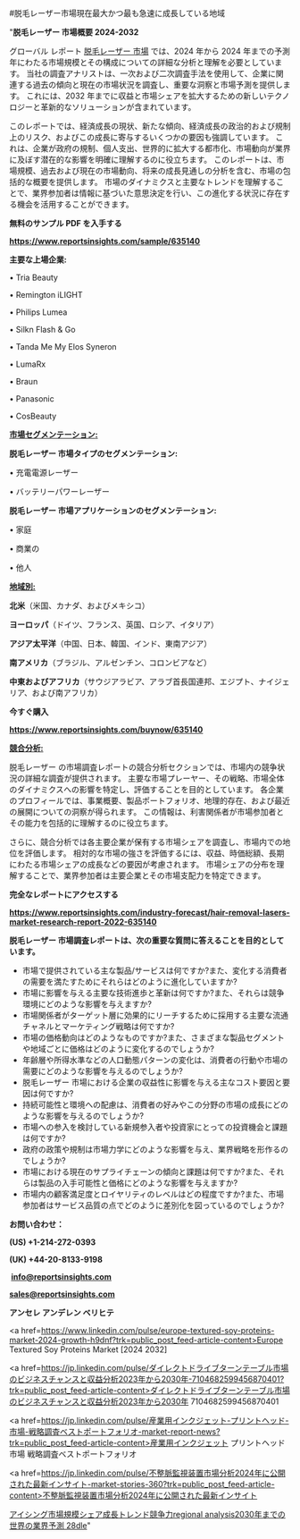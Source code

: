 #脱毛レーザー市場現在最大かつ最も急速に成長している地域

"<strong>脱毛レーザー 市場概要 2024-2032</strong>

グローバル レポート <a href=https://www.reportsinsights.com/sample/635140>脱毛レーザー 市場</a> では、2024 年から 2024 年までの予測年にわたる市場規模とその構成についての詳細な分析と理解を必要としています。 当社の調査アナリストは、一次および二次調査手法を使用して、企業に関連する過去の傾向と現在の市場状況を調査し、重要な洞察と市場予測を提供します。 これには、2032 年までに収益と市場シェアを拡大​​するための新しいテクノロジーと革新的なソリューションが含まれています。

このレポートでは、経済成長の現状、新たな傾向、経済成長の政治的および規制上のリスク、およびこの成長に寄与するいくつかの要因も強調しています。 これは、企業が政府の規制、個人支出、世界的に拡大する都市化、市場動向が業界に及ぼす潜在的な影響を明確に理解するのに役立ちます。 このレポートは、市場規模、過去および現在の市場動向、将来の成長見通しの分析を含む、市場の包括的な概要を提供します。 市場のダイナミクスと主要なトレンドを理解することで、業界参加者は情報に基づいた意思決定を行い、この進化する状況に存在する機会を活用することができます。

<strong><b>無料のサンプル PDF を入手する</b></strong>

<a href=https://www.reportsinsights.com/sample/635140><strong><u>https://www.reportsinsights.com/sample/635140</u></strong></a>

<strong>主要な上場企業:</strong>

• Tria Beauty 

• Remington iLIGHT 

• Philips Lumea 

• Silkn Flash & Go 

• Tanda Me My Elos Syneron 

• LumaRx 

• Braun 

• Panasonic 

• CosBeauty

<strong><u>市場セグメンテーション</u></strong><strong><u>:</u></strong>

<strong>脱毛レーザー 市場タイプのセグメンテーション:</strong>

• 充電電源レーザー

• バッテリーパワーレーザー

<strong>脱毛レーザー 市場アプリケーションのセグメンテーション:</strong>

• 家庭

• 商業の

• 他人

<strong><u>地域別</u></strong><strong><u>:</u></strong>

<strong>北米</strong>（米国、カナダ、およびメキシコ）

<strong>ヨーロッパ</strong>（ドイツ、フランス、英国、ロシア、イタリア）

<strong>アジア太平洋</strong>（中国、日本、韓国、インド、東南アジア）

<strong>南アメリカ</strong>（ブラジル、アルゼンチン、コロンビアなど）

<strong>中東およびアフリカ</strong>（サウジアラビア、アラブ首長国連邦、エジプト、ナイジェリア、および南アフリカ）

<strong>今すぐ購入</strong>

<a href=https://www.reportsinsights.com/buynow/635140><strong><u>https://www.reportsinsights.com/buynow/635140</u></strong></a>

<strong><u>競合分析:</u></strong>

脱毛レーザー の市場調査レポートの競合分析セクションでは、市場内の競争状況の詳細な調査が提供されます。 主要な市場プレーヤー、その戦略、市場全体のダイナミクスへの影響を特定し、評価することを目的としています。 各企業のプロフィールでは、事業概要、製品ポートフォリオ、地理的存在、および最近の展開についての洞察が得られます。 この情報は、利害関係者が市場参加者とその能力を包括的に理解するのに役立ちます。

さらに、競合分析では各主要企業が保有する市場シェアを調査し、市場内での地位を評価します。 相対的な市場の強さを評価するには、収益、時価総額、長期にわたる市場シェアの成長などの要因が考慮されます。 市場シェアの分布を理解することで、業界参加者は主要企業とその市場支配力を特定できます。

<strong>完全なレポートにアクセスする</strong>

<a href=https://www.reportsinsights.com/industry-forecast/hair-removal-lasers-market-research-report-2022-635140><strong><u><b>https://www.reportsinsights.com/industry-forecast/hair-removal-lasers-market-research-report-2022-635140</b></u></strong></a>

<strong><b>脱毛レーザー 市場調査レポートは、次の重要な質問に答えることを目的としています。</b></strong>
<ul>
  <li>市場で提供されている主な製品/サービスは何ですか?また、変化する消費者の需要を満たすためにそれらはどのように進化していますか?</li>
  <li>市場に影響を与える主要な技術進歩と革新は何ですか?また、それらは競争環境にどのような影響を与えますか?</li>
  <li>市場関係者がターゲット層に効果的にリーチするために採用する主要な流通チャネルとマーケティング戦略は何ですか?</li>
  <li>市場の価格動向はどのようなものですか?また、さまざまな製品セグメントや地域ごとに価格はどのように変化するのでしょうか?</li>
  <li>年齢層や所得水準などの人口動態パターンの変化は、消費者の行動や市場の需要にどのような影響を与えるのでしょうか?</li>
  <li>脱毛レーザー 市場における企業の収益性に影響を与える主なコスト要因と要因は何ですか?</li>
  <li>持続可能性と環境への配慮は、消費者の好みやこの分野の市場の成長にどのような影響を与えるのでしょうか?</li>
  <li>市場への参入を検討している新規参入者や投資家にとっての投資機会と課題は何ですか?</li>
  <li>政府の政策や規制は市場力学にどのような影響を与え、業界戦略を形作るのでしょうか?</li>
  <li>市場における現在のサプライチェーンの傾向と課題は何ですか?また、それらは製品の入手可能性と価格にどのような影響を与えますか?</li>
  <li>市場内の顧客満足度とロイヤリティのレベルはどの程度ですか?また、市場参加者はサービス品質の点でどのように差別化を図っているのでしょうか?</li>
</ul>
<strong>お問い合わせ：</strong>

<strong>(US) +1-214-272-0393</strong>

<strong>(UK) +44-20-8133-9198</strong>

<strong> </strong><a href=info@reportsinsights.com><strong><u>info@reportsinsights.com</u></strong></a>

<a href=sales@reportsinsights.com><strong><u>sales@reportsinsights.com</u></strong></a>

<strong>アンセレ アンデレン ベリヒテ</strong>

<a href=https://www.linkedin.com/pulse/europe-textured-soy-proteins-market-2024-growth-h9dnf?trk=public_post_feed-article-content>Europe Textured Soy Proteins Market [2024 2032]</a>

<a href=https://jp.linkedin.com/pulse/ダイレクトドライブターンテーブル市場のビジネスチャンスと収益分析2023年から2030年-7104682599456870401?trk=public_post_feed-article-content>ダイレクトドライブターンテーブル市場のビジネスチャンスと収益分析2023年から2030年 7104682599456870401</a>

<a href=https://jp.linkedin.com/pulse/産業用インクジェット-プリントヘッド-市場-戦略調査ベストポートフォリオ-market-report-news?trk=public_post_feed-article-content>産業用インクジェット プリントヘッド 市場 戦略調査ベストポートフォリオ</a>

<a href=https://jp.linkedin.com/pulse/不整脈監視装置市場分析2024年に公開された最新インサイト-market-stories-360?trk=public_post_feed-article-content>不整脈監視装置市場分析2024年に公開された最新インサイト</a>

<a href=https://www.linkedin.com/pulse/アイシング市場規模シェア成長トレンド競争力regional-analysis2030年までの世界の業界予測-28dle/>アイシング市場規模シェア成長トレンド競争力regional analysis2030年までの世界の業界予測 28dle</a>"
